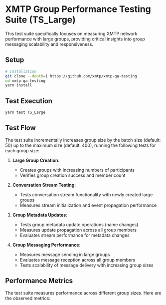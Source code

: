 # XMTP Group Performance Testing Suite (TS_Large)

This test suite specifically focuses on measuring XMTP network performance with large groups, providing critical insights into group messaging scalability and responsiveness.

## Setup

```bash
# Installation
git clone --depth=1 https://github.com/xmtp/xmtp-qa-testing
cd xmtp-qa-testing
yarn install
```

## Test Execution

```bash
yarn test TS_Large
```

## Test Flow

The test suite incrementally increases group size by the batch size (default: 50) up to the maximum size (default: 400), running the following tests for each group size:

1. **Large Group Creation**:

   - Creates groups with increasing numbers of participants
   - Verifies group creation success and member count

2. **Conversation Stream Testing**:

   - Tests conversation stream functionality with newly created large groups
   - Measures stream initialization and event propagation performance

3. **Group Metadata Updates**:

   - Tests group metadata update operations (name changes)
   - Measures update propagation across all group members
   - Evaluates stream performance for metadata changes

4. **Group Messaging Performance**:
   - Measures message sending in large groups
   - Evaluates message reception across all group members
   - Tests scalability of message delivery with increasing group sizes

## Performance Metrics

The test suite measures performance across different group sizes. Here are the observed metrics:
